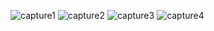 ![capture1](https://user-images.githubusercontent.com/109628645/233112635-05702b82-d607-43f8-bff3-0f809721b24e.png)
![capture2](https://user-images.githubusercontent.com/109628645/233112710-400212b4-0c77-443a-915f-cab2e95f131d.png)
![capture3](https://user-images.githubusercontent.com/109628645/233112754-6b9d54dd-aced-447d-87fa-3a16e017e957.png)
![capture4](https://user-images.githubusercontent.com/109628645/233112795-505accd4-8948-4abc-ba09-d4f5b33c39e4.png)

